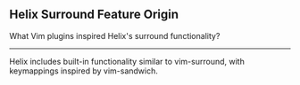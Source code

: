 ## Helix Surround Feature Origin

What Vim plugins inspired Helix's surround functionality?

---

Helix includes built-in functionality similar to vim-surround, with keymappings inspired by vim-sandwich.

